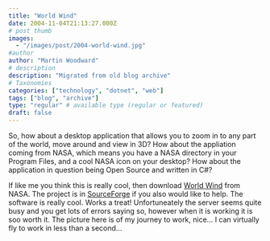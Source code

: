 ```yaml
---
title: "World Wind"
date: 2004-11-04T21:13:27.000Z
# post thumb
images:
  - "/images/post/2004-world-wind.jpg"
#author
author: "Martin Woodward"
# description
description: "Migrated from old blog archive"
# Taxonomies
categories: ["technology", "dotnet", "web"]
tags: ["blog", "archive"]
type: "regular" # available type (regular or featured)
draft: false
---
```


[](http://www.woodwardweb.com/moblog/world_wind.html)So, how about a desktop application that allows you to zoom in to any part of the world, move around and view in 3D? How about the appliation coming from NASA, which means you have a NASA directory in your Program Files, and a cool NASA icon on your desktop? How about the application in question being Open Source and written in C#?

If like me you think this is really cool, then download [World Wind](http://learn.arc.nasa.gov/worldwind/) from NASA. The project is in [SourceForge](http://sourceforge.net/projects/nasa-exp/) if you also would like to help. The software is really cool. Works a treat! Unfortuneately the server seems quite busy and you get lots of errors saying so, however when it is working it is soo worth it. The picture here is of my journey to work, nice... I can virtually fly to work in less than a second...
